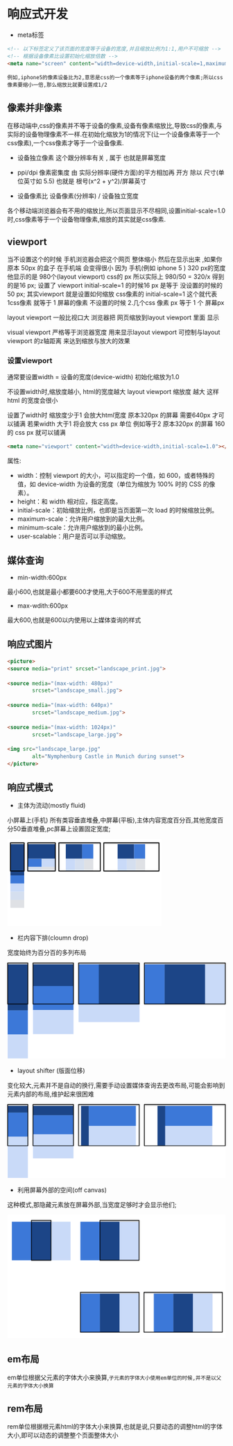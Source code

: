 # 响应式开发
  - meta标签
  ```html
  <!-- 以下标签定义了该页面的宽度等于设备的宽度,并且缩放比例为1:1,用户不可缩放 -->
  <!-- 根据设备像素比设置初始化缩放倍数 -->
  <meta name="screen" content="width=device-width,initial-scale=1,maximum-scale=1,user-scalable=no">

  ```
    例如,iphone5的像素设备比为2,意思是css的一个像素等于iphone设备的两个像素;所以css像素要缩小一倍,那么缩放比就要设置成1/2

## 像素并非像素
  在移动端中,css的像素并不等于设备的像素,设备有像素缩放比,导致css的像素,与实际的设备物理像素不一样.在初始化缩放为1的情况下(让一个设备像素等于一个css像素),一个css像素才等于一个设备像素.

  - 设备独立像素
    这个跟分辨率有关 , 属于 也就是屏幕宽度

  - ppi/dpi 像素密集度
    由 实际分辨率(硬件方面)的平方相加再 开方 除以 尺寸(单位英寸如 5.5) 也就是 根号(x^2 + y^2)/屏幕英寸

  - 设备像素比 
    设备像素(分辨率) / 设备独立宽度 
  
  各个移动端浏览器会有不用的缩放比,所以页面显示不尽相同,设置initial-scale=1.0 时,css像素等于一个设备物理像素,缩放的其实就是css像素.

## viewport
  当不设置这个的时候 手机浏览器会把这个网页 整体缩小 然后在显示出来 ,如果你原本 50px 的盒子 在手机端 会变得很小 因为 手机(例如 iphone 5 ) 320 px的宽度 他显示的是 980个(layout viewport) css的 px 所以实际上 980/50 = 320/x 得到 
  的是16 px; 设置了 viewport initial-scale=1 的时候16 px 是等于 没设置的时候的 50 px; 其实viewport 就是设置如何缩放 css像素的 initial-scale=1 这个就代表 1css像素 就等于 1 屏幕的像素  不设置的时候 2.几个css 像素 px 等于 1 个 屏幕px

  layout viewport  一般比视口大 浏览器把 网页缩放到layout viewport 里面 显示 

  visual viewport 严格等于浏览器宽度 用来显示layout viewport 可控制与layout viewport 的z轴距离 来达到缩放与放大的效果  

### 设置viewport
  通常要设置width = 设备的宽度(device-width) 初始化缩放为1.0
  
  不设置width时,缩放度越小, html的宽度越大 layout viewport 缩放度 越大 这样html 的宽度会很小

  设置了width时 缩放度少于1 会放大html宽度 原本320px 的屏幕 需要640px 才可以铺满 若果width 大于1 将会放大 css px 单位 例如等于2 原本320px 的屏幕 160 的 css px 就可以铺满 
  ```html
  <meta name="viewport" content="width=device-width,initial-scale=1.0"></meta> 
  ```
  属性:
  - width：控制 viewport 的大小，可以指定的一个值，如 600，或者特殊的值，如 device-width 为设备的宽度（单位为缩放为 100% 时的 CSS 的像素）。
  - height：和 width 相对应，指定高度。
  - initial-scale：初始缩放比例，也即是当页面第一次 load 的时候缩放比例。
  - maximum-scale：允许用户缩放到的最大比例。
  - minimum-scale：允许用户缩放到的最小比例。
  - user-scalable：用户是否可以手动缩放。

## 媒体查询

  - min-width:600px

  最小600,也就是最小都要600才使用,大于600不用里面的样式

  - max-wdith:600px

  最大600,也就是600以内使用以上媒体查询的样式

## 响应式图片

  ```html
  <picture>
  <source media="print" srcset="landscape_print.jpg">

  <source media="(max-width: 480px)"
          srcset="landscape_small.jpg">

  <source media="(max-width: 640px)"
          srcset="landscape_medium.jpg">

  <source media="(max-width: 1024px)"
          srcset="landscape_large.jpg">

  <img src="landscape_large.jpg"
          alt="Nymphenburg Castle in Munich during sunset">
</picture>
  ```

## 响应式模式

  - 主体为流动(mostly fluid)

  小屏幕上(手机) 所有类容垂直堆叠,中屏幕(平板),主体内容宽度百分百,其他宽度百分50垂直堆叠,pc屏幕上设置固定宽度;

  <img src="./img/mostly-fluid.svg" />

  - 栏内容下排(cloumn drop)

  宽度始终为百分百的多列布局

  <img src="./img/column-drop.svg" />

  - layout shifter (版面位移)

  变化较大,元素并不是自动的换行,需要手动设置媒体查询去更改布局,可能会影响到元素内部的布局,维护起来很困难

  <img src="./img/layout-shifter.svg" />
  
  - 利用屏幕外部的空间(off canvas)

  这种模式,那隐藏元素放在屏幕外部,当宽度足够时才会显示他们;

  <img src="./img/off-canvas.svg" />


## em布局 
  em单位根据父元素的字体大小来换算,`子元素的字体大小使用em单位的时候,并不是以父元素的字体大小换算`
## rem布局
  rem单位根据根元素html的字体大小来换算,也就是说,只要动态的调整html的字体大小,即可以动态的调整整个页面整体大小


